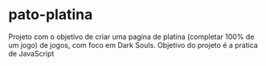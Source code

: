 # pato-platina
Projeto com o objetivo de criar uma pagina de platina (completar 100% de um jogo) de jogos, com foco em Dark Souls.  Objetivo do projeto é a pratica de JavaScript
